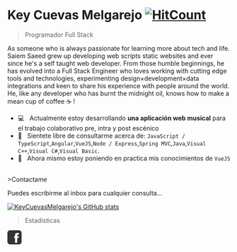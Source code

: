 <!--
**KeyCuevasMelgarejo/KeyCuevasMelgarejo** is a ✨ _special_ ✨ repository because its `README.md` (this file) appears on your GitHub profile.-->
# Key Cuevas Melgarejo [![HitCount](http://hits.dwyl.com/KeyCuevasMelgarejo/KeyCuevasMelgarejo.svg)](http://hits.dwyl.com/KeyCuevasMelgarejo/KeyCuevasMelgarejo)
>Programador Full Stack

As someone who is always passionate for learning more about tech and life. Saiem Saeed grew up developing web scripts static websites and ever since he's a self taught web developer. From those humble beginnings, he has evolved into a Full Stack Engineer who loves working with cutting edge tools and technologies, experimenting design×development×data integrations and keen to share his experience with people around the world. He, like any developer who has burnt the midnight oil, knows how to make a mean cup of coffee ☕️ ! 

  * 💻 &nbsp; Actualmente estoy desarrollando **una aplicación web musical** para el trabajo colaborativo pre, intra y post escénico
  * 💬 &nbsp; Sientete libre de consultarme acerca de:
  `JavaScript / TypeScript`,`Angular`,`VueJS`,`Node / Express`,`Spring MVC`,`Java`,`Visual C++`,`Visual C#`,`Visual Basic`.
  * 🌱 &nbsp; Ahora mismo estoy poniendo en practica mis conocimientos de `VueJS`

<br />
>Contactame

Puedes escribirme al inbox para cualquier consulta...

[![KeyCuevasMelgarejo's GitHub stats](https://github-readme-stats.vercel.app/api?username=KeyCuevasMelgarejo&show_icons=true)](https://github.com/KeyCuevasMelgarejo)

>Estadisticas

[![Facebook](https://raw.githubusercontent.com/KeyCuevasMelgarejo/KeyCuevasMelgarejo/master/facebook-icon.png)](https://www.facebook.com/key.cuevasmelgarejo/)

<!-- ![Header](https://raw.githubusercontent.com/KeyCuevasMelgarejo/KeyCuevasMelgarejo/master/cabecera.png)-->
